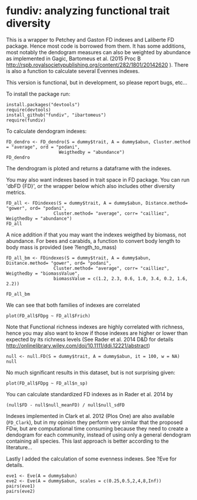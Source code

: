 fundiv: analyzing functional trait diversity
========================================================

This is a wrapper to Petchey and Gaston FD indexes and Laliberte FD package. Hence most code is borrowed from them. It has some additions, most notably the dendogram measures can also be weighted by abundance as implemented in Gagic, Bartomeus et al. (2015 Proc B http://rspb.royalsocietypublishing.org/content/282/1801/20142620 ). There is also a function to calculate several Evennes indexes.

This version is functional, but in development, so please report bugs, etc...

To install the package run:

```{r}
install.packages("devtools")
require(devtools)
install_github("fundiv", "ibartomeus")
require(fundiv)
```

To calculate dendogram indexes:

```{r}
FD_dendro <- FD_dendro(S = dummy$trait, A = dummy$abun, Cluster.method = "average", ord = "podani",
                    Weigthedby = "abundance")
FD_dendro
```

The dendrogram is ploted and returns a dataframe with the indexes.


You may also want indexes based in trait space in FD package. You can run 'dbFD {FD}',
or the wrapper below which also includes other diversity metrics.

```{r}
FD_all <- FDindexes(S = dummy$trait, A = dummy$abun, Distance.method= "gower", ord= "podani", 
                  Cluster.method= "average", corr= "cailliez", Weigthedby = "abundance")
FD_all
```

A nice addition if that you may want the indexes weigthed by biomass, not abundance. For bees and carabids, a function to convert body length to body mass is provided (see ?length_to_mass)

```{r}
FD_all_bm <- FDindexes(S = dummy$trait, A = dummy$abun, Distance.method= "gower", ord= "podani", 
                  Cluster.method= "average", corr= "cailliez", Weigthedby = "biomassValue",
                  biomassValue = c(1.2, 2.3, 0.6, 1.0, 3.4, 0.2, 1.6, 2.2))

FD_all_bm
```

We can see that both families of indexes are correlated

```plot(FD_all$FDpg ~ FD_all$Frich)```

Note that Functional richness indexes are highly correlated with richness, hence you may also want to know if those indexes are higher or lower than expected by its richness levels (See Rader et al. 2014 D&D for details http://onlinelibrary.wiley.com/doi/10.1111/ddi.12221/abstract)

```{r}
null <- null.FD(S = dummy$trait, A = dummy$abun, it = 100, w = NA)
null
```

No much significant results in this dataset, but is not surprising given:

```plot(FD_all$FDpg ~ FD_all$n_sp)```

You can calculate standardized FD indexes as in Rader et al. 2014 by 

```{r}
(null$FD - null$null_meanFD) / null$null_sdFD
```

Indexes implemented in Clark et al. 2012 (Plos One) are also available (`FD_Clark`), but in my opinion they perform very similar that the proposed FDw, but are computational time consuming because they need to 
create a dendogram for each community, instead of using only a general dendogram containing all species. This last approach is better according to the literature...

Lastly I added the calculation of some evenness indexes. See ?Eve for details.

```{r}
eve1 <- Eve(A = dummy$abun)
eve2 <- Eve(A = dummy$abun, scales = c(0.25,0.5,2,4,8,Inf))
pairs(eve1)
pairs(eve2)
```


